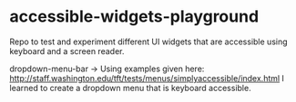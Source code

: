 # accessible-widgets-playground
Repo to test and experiment different UI widgets that are accessible using keyboard and a screen reader.

dropdown-menu-bar -> Using examples given here: http://staff.washington.edu/tft/tests/menus/simplyaccessible/index.html I learned to create a dropdown menu that is keyboard accessible. 
